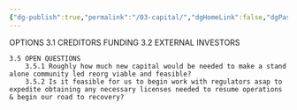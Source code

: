 ```yaml
---
{"dg-publish":true,"permalink":"/03-capital/","dgHomeLink":false,"dgPassFrontmatter":false}
---
```



OPTIONS 
	3.1 CREDITORS FUNDING
	3.2  EXTERNAL INVESTORS
	
	3.5 OPEN QUESTIONS
		3.5.1 Roughly how much new capital would be needed to make a stand alone community led reorg viable and feasible?
		3.5.2 Is it feasible for us to begin work with regulators asap to expedite obtaining any necessary licenses needed to resume operations & begin our road to recovery?